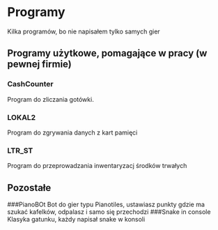 # Programy
 Kilka programów, bo nie napisałem tylko samych gier
## Programy użytkowe, pomagające w pracy (w pewnej firmie)
### CashCounter
Program do zliczania gotówki.
### LOKAL2
Program do zgrywania danych z kart pamięci
### LTR_ST
Program do przeprowadzania inwentaryzacj środków trwałych
## Pozostałe
###PianoBOt
Bot do gier typu Pianotiles, ustawiasz punkty gdzie ma szukać kafelków, odpalasz i samo się przechodzi
###Snake in console
Klasyka gatunku, każdy napisał snake w konsoli
